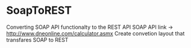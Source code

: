 # SoapToREST
Converting SOAP API functionalty to the REST API
SOAP API link -> http://www.dneonline.com/calculator.asmx
Create convetion layout that transfares SOAP to REST
